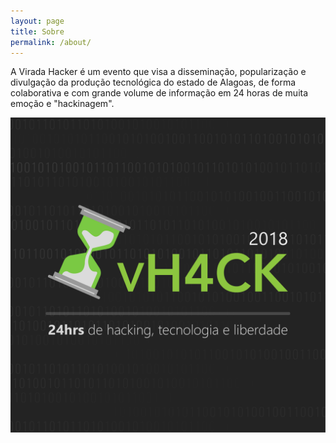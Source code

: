 ```yaml
---
layout: page
title: Sobre
permalink: /about/
---
```


A Virada Hacker é um evento que visa a disseminação, popularização e divulgação da produção tecnológica do estado de Alagoas, de forma colaborativa e com  grande volume de informação em 24 horas de muita emoção e "hackinagem".

![](/assets/banner.png)
